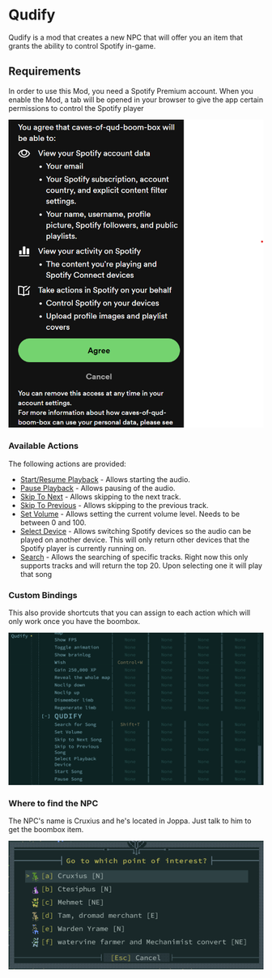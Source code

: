 # Qudify

Qudify is a mod that creates a new NPC that will offer you an item that grants the ability to control Spotify in-game.

## Requirements

In order to use this Mod, you need a Spotify Premium account. When you enable the Mod, a tab will be opened in your browser to give the app certain permissions to control the Spotify player

![Spotify Account Signin](/docs/images/spotify_account_sign_in.png)

### Available Actions

The following actions are provided:

- [Start/Resume Playback](https://developer.spotify.com/documentation/web-api/reference/start-a-users-playback) - Allows starting the audio.
- [Pause Playback](https://developer.spotify.com/documentation/web-api/reference/pause-a-users-playback) - Allows pausing of the audio.
- [Skip To Next](https://developer.spotify.com/documentation/web-api/reference/skip-users-playback-to-next-track) - Allows skipping to the next track.
- [Skip To Previous](https://developer.spotify.com/documentation/web-api/reference/skip-users-playback-to-previous-track) - Allows skipping to the previous track.
- [Set Volume](https://developer.spotify.com/documentation/web-api/reference/set-volume-for-users-playback) - Allows setting the current volume level. Needs to be between 0 and 100.
- [Select Device](https://developer.spotify.com/documentation/web-api/reference/transfer-a-users-playback) - Allows switching Spotify devices so the audio can be played on another device. This will only return other devices that the Spotify player is currently running on.
- [Search](https://developer.spotify.com/documentation/web-api/reference/search) - Allows the searching of specific tracks. Right now this only supports tracks and will return the top 20. Upon selecting one it will play that song

### Custom Bindings

This also provide shortcuts that you can assign to each action which will only work once you have the boombox.

![Custom bindings](/docs/images/custom_bindings.png)

### Where to find the NPC

The NPC's name is Cruxius and he's located in Joppa. Just talk to him to get the boombox item.

![Cruxius point of interes](/docs/images/cruxius_poi.png)

